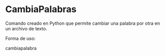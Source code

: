 # CambiaPalabras
Comando creado en Python que permite cambiar una palabra por otra en un archivo de texto.

Forma de uso:

cambiapalabra 


